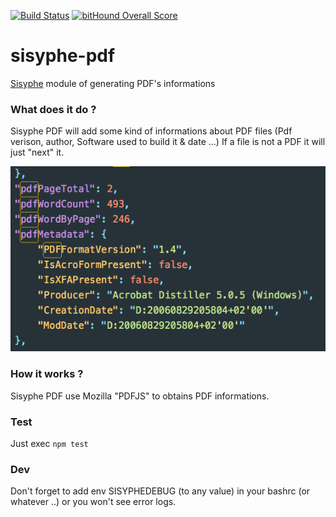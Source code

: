 [![Build Status](https://travis-ci.org/istex/sisyphe-pdf.svg?branch=master)](https://travis-ci.org/istex/sisyphe-pdf)
[![bitHound Overall Score](https://www.bithound.io/github/istex/sisyphe-pdf/badges/score.svg)](https://www.bithound.io/github/istex/sisyphe-pdf)

sisyphe-pdf
=======
[Sisyphe](https://github.com/istex/sisyphe) module of generating PDF's informations

### What does it do ?
Sisyphe PDF will add some kind of informations about PDF files  (Pdf verison, author, Software used to build it & date ...)
If a file is not a PDF it will just "next" it.

![sisyphe-pdf-out](/worker/sisyphe-pdf/sisyphe-pdf-out.png)


### How it works ?
Sisyphe PDF use Mozilla "PDFJS" to obtains PDF informations.

### Test
Just exec `npm test`


### Dev
Don't forget to add env SISYPHEDEBUG (to any value) in your bashrc (or whatever ..) or you won't see error logs.
